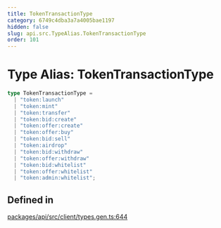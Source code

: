 ```yaml
---
title: TokenTransactionType
category: 6749c4dba3a7a4005bae1197
hidden: false
slug: api.src.TypeAlias.TokenTransactionType
order: 101
---
```


# Type Alias: TokenTransactionType

```ts
type TokenTransactionType = 
  | "token:launch"
  | "token:mint"
  | "token:transfer"
  | "token:bid:create"
  | "token:offer:create"
  | "token:offer:buy"
  | "token:bid:sell"
  | "token:airdrop"
  | "token:bid:withdraw"
  | "token:offer:withdraw"
  | "token:bid:whitelist"
  | "token:offer:whitelist"
  | "token:admin:whitelist";
```

## Defined in

[packages/api/src/client/types.gen.ts:644](https://github.com/zkcloudworker/minatokens-lib/blob/main/packages/api/src/client/types.gen.ts#L644)
